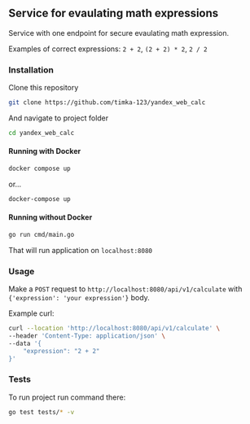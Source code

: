 ## Service for evaulating math expressions

Service with one endpoint for secure evaulating math expression.

Examples of correct expressions: `2 + 2`, `(2 + 2) * 2`, `2 / 2`

### Installation

Clone this repository 

```bash
git clone https://github.com/timka-123/yandex_web_calc
```

And navigate to project folder

```bash
cd yandex_web_calc
```

#### Running with Docker

```bash
docker compose up
```
or...
```bash
docker-compose up
```

#### Running without Docker

```bash
go run cmd/main.go
```


That will run application on `localhost:8080`


### Usage

Make a `POST` request to `http://localhost:8080/api/v1/calculate` with `{'expression': 'your expression'}` body.

Example curl:
```bash
curl --location 'http://localhost:8080/api/v1/calculate' \
--header 'Content-Type: application/json' \
--data '{
    "expression": "2 + 2"
}'
```

### Tests

To run project run command there:
```bash
go test tests/* -v
```